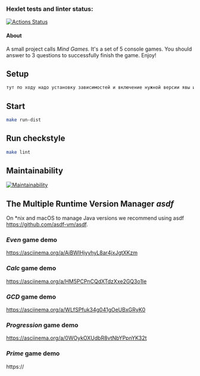 ### Hexlet tests and linter status:
[![Actions Status](https://github.com/in0mad/java-project-61/actions/workflows/hexlet-check.yml/badge.svg)](https://github.com/in0mad/java-project-61/actions)

#### About

A small project calls *Mind Games.*
It's a set of 5 console games. You should answer to 3 questions to successfully finish the game.
Enjoy!

## Setup

```bash
тут по ходу надо установку зависимостей и включение нужной версии явы и градла"
```

## Start

```bash
make run-dist
```

## Run checkstyle

```bash
make lint
```

## Maintainability

[![Maintainability](https://api.codeclimate.com/v1/badges/8b086596f00866944c2e/maintainability)](https://codeclimate.com/github/in0mad/java-project-61/maintainability)

## The Multiple Runtime Version Manager *asdf*

On *nix and macOS to manage Java versions we recommend using asdf https://github.com/asdf-vm/asdf.

### *Even* game demo

https://asciinema.org/a/AiBWlHjyyhyL8ar4jxJgtXKzm

### *Calc* game demo

https://asciinema.org/a/HM5PCPnCQdXTdzXxe2GQ3o1le

### *GCD* game demo

https://asciinema.org/a/WLfSPfuk34g041gOeUBxGRyK0

### *Progression* game demo

https://asciinema.org/a/0WOykOXUdbR8vtNbYPpnYK32t

### *Prime* game demo

https://
